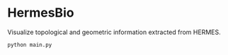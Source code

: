 # HermesBio
Visualize topological and geometric information extracted from HERMES. 



```python
python main.py
```


